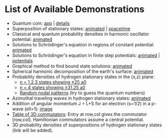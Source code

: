 # List of Available Demonstrations

- Quantum coin: [app](https://dkirkby.github.io/quantum-coin/) &#124; [details](https://github.com/dkirkby/quantum-coin/blob/master/README.md)
- Superposition of stationary states: [animated](media/superposition.gif) &#124; [spacetime](media/superposition_xt.png)
- Classical and quantum probability densities in harmonic oscillator potential: [animated](media/harmonic.gif)
- Solutions to Schrödinger's equation in regions of constant potential: [animated](media/V0solns.gif)
- Solutions to Schrödinger's equation in finite step potentials: [animated](media/stepPsi.gif) &#124; [potentials](media/stepV.png)
- Graphical method to find bound state solutions: [animated](media/stepBound.gif)
- Spherical harmonic decomposition of the earth's surface: [animated](media/topoYlm.html)
- Probability densities of hydrogen stationary states in the (x,z) plane:
  - [n = 1,2,3 states showing ±25 a0](media/hydrogen123.png)
  - [n = 4 states showing ±31.25 a0](media/hydrogen4.png)
  - [Random nodal patterns](media/randomNodes.png) (try to guess the quantum numbers)
- Azimuthal traveling waves in hydrogen stationary states: [animated](media/azimuthal.html)
- Addition of angular momentum J = L+S for an electron (s=1/2) in a p-wave (ell=1): [image](media/jAdd.png)
- [Table of 3D commutators](media/Commutators.pdf): Entry at row,col gives the commutator [row,col]. Hamiltonian commutators assume a central potential.
- 3D probability densities of superpositions of hydrogen stationary states (link will be added).
